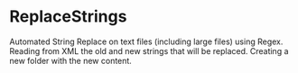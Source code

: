 # ReplaceStrings
Automated String Replace on text files (including large files) using Regex. Reading from XML the old and new strings that will be replaced. Creating a new folder with the new content.
